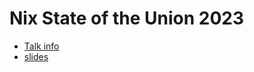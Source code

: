 # Nix State of the Union 2023

* [Talk info](https://talks.nixcon.org/nixcon-2023/talk/8XSCGH/)
* [slides](./slides.pdf)
